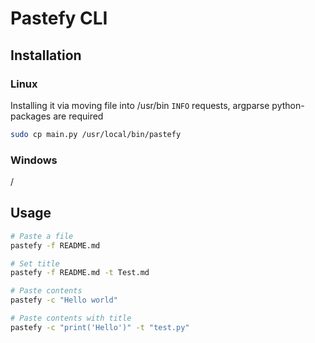 # Pastefy CLI

## Installation

### Linux
Installing it via moving file into /usr/bin
`INFO` requests, argparse python-packages are required
```bash
sudo cp main.py /usr/local/bin/pastefy
```

### Windows
/

## Usage
```bash
# Paste a file
pastefy -f README.md

# Set title
pastefy -f README.md -t Test.md

# Paste contents
pastefy -c "Hello world"

# Paste contents with title
pastefy -c "print('Hello')" -t "test.py"
```